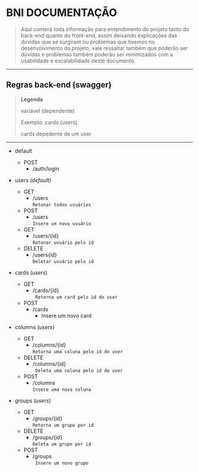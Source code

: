# BNI DOCUMENTAÇÃO
> Aqui conterá toda informação para entendimento do projeto tanto do back-end quanto do front-end, assim deixando explicações das dúvidas que se surgiram ou problemas que tivemos no desenvolvimento do projeto, vale ressaltar também que poderão ser  dúvidas e problemas também poderão ser minimizados com a usabilidade e escalabilidade deste documento.
---
## Regras back-end (swagger)

> **Legenda**
> 
> variável (dependente)
> 
> Exemplo:
> cards (users)
>   
>   cards depedente de um user
---
* default  
	* POST   
		* /auth/login
* users (*default*)
	* GET  
		* /users  
		``Retonar todos usuários``  
	* POST  
		* /users  
		``Insere um novo usuário``  
	* GET  
		* /users/{id}  
		``Retonar usuário pelo id``  
	* DELETE  
		* /users{id}  
		``Deletar usuário pelo id``  

* cards (*users*)
	* GET  
		* /cards/{id}  
			`` Retorna um card pelo id do user`` 
	* POST  
		* /cards  
			* Insere um novo card
* columns (*users*)
	* GET  
		* /columns/{id}  
			``Retorna uma coluna pelo id do user`` 
	* DELETE  
		* /columns/{id}  
		`` Deleta uma coluna pelo id do user`` 
	* POST  
		* /columns  
			``Insere uma nova coluna`` 
* groups   (*users*)
	* GET  
		* /groups/{id}  
			``Retorna um grupo por id``
	* DELETE  
		* /groups/{id}  
			``Deleta um grupo por id``
	* POST
		* /groups  
			`` Insere um novo grupo``

